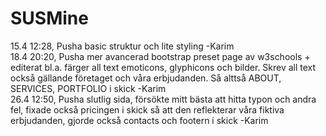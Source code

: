 # SUSMine
15.4 12:28, Pusha basic struktur och lite styling -Karim <br>
18.4 20:20, Pusha mer avancerad bootstrap preset page av w3schools + editerat bl.a. färger all text emoticons, glyphicons och bilder. Skrev all text också gällande företaget och våra erbjudanden. Så alttså ABOUT, SERVICES, PORTFOLIO i skick -Karim <br>
26.4 12:50, Pusha slutlig sida, försökte mitt bästa att hitta typon och andra fel, fixade också pricingen i skick så att den reflekterar våra fiktiva erbjudanden,
gjorde också contacts och footern i skick -Karim
